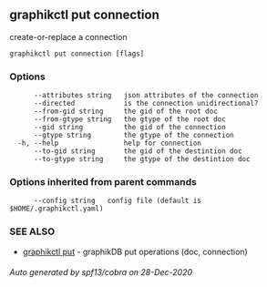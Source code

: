 ## graphikctl put connection

create-or-replace a connection

```
graphikctl put connection [flags]
```

### Options

```
      --attributes string   json attributes of the connection
      --directed            is the connection unidirectional?
      --from-gid string     the gid of the root doc
      --from-gtype string   the gtype of the root doc
      --gid string          the gid of the connection
      --gtype string        the gtype of the connection
  -h, --help                help for connection
      --to-gid string       the gid of the destintion doc
      --to-gtype string     the gtype of the destintion doc
```

### Options inherited from parent commands

```
      --config string   config file (default is $HOME/.graphikctl.yaml)
```

### SEE ALSO

* [graphikctl put](graphikctl_put.md)	 - graphikDB put operations (doc, connection)

###### Auto generated by spf13/cobra on 28-Dec-2020
